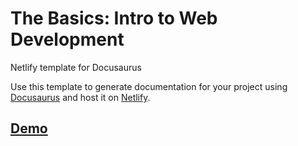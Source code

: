 # The Basics: Intro to Web Development

Netlify template for Docusaurus

Use this template to generate documentation for your project using [Docusaurus](https://docusaurus.io) and host it on [Netlify](https://www.netlify.com).

## [Demo](https://docusaurus.netlify.com/test-site/)
